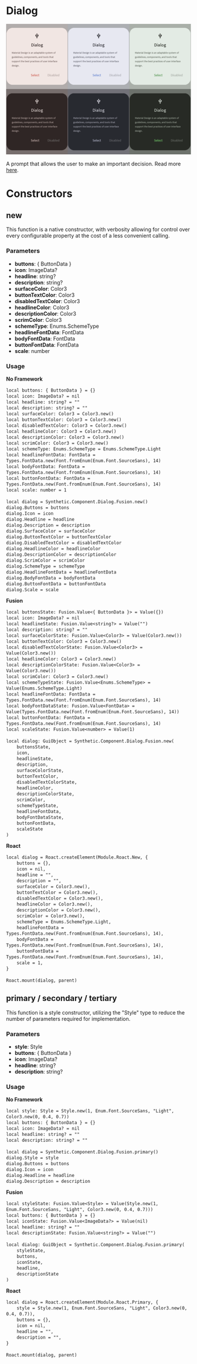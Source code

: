 # Dialog

![Preview](preview.gif)

A prompt that allows the user to make an important decision. Read more [here](https://m3.material.io/components/dialogs/overview).
# Constructors


## new
This function is a native constructor, with verbosity allowing for control over every configurable property at the cost of a less convenient calling.

### Parameters
- **buttons**: { ButtonData }
- **icon**: ImageData?
- **headline**: string?
- **description**: string?
- **surfaceColor**: Color3
- **buttonTextColor**: Color3
- **disabledTextColor**: Color3
- **headlineColor**: Color3
- **descriptionColor**: Color3
- **scrimColor**: Color3
- **schemeType**: Enums.SchemeType
- **headlineFontData**: FontData
- **bodyFontData**: FontData
- **buttonFontData**: FontData
- **scale**: number


### Usage

**No Framework**
```luau
local buttons: { ButtonData } = {}
local icon: ImageData? = nil
local headline: string? = ""
local description: string? = ""
local surfaceColor: Color3 = Color3.new()
local buttonTextColor: Color3 = Color3.new()
local disabledTextColor: Color3 = Color3.new()
local headlineColor: Color3 = Color3.new()
local descriptionColor: Color3 = Color3.new()
local scrimColor: Color3 = Color3.new()
local schemeType: Enums.SchemeType = Enums.SchemeType.Light
local headlineFontData: FontData = Types.FontData.new(Font.fromEnum(Enum.Font.SourceSans), 14)
local bodyFontData: FontData = Types.FontData.new(Font.fromEnum(Enum.Font.SourceSans), 14)
local buttonFontData: FontData = Types.FontData.new(Font.fromEnum(Enum.Font.SourceSans), 14)
local scale: number = 1

local dialog = Synthetic.Component.Dialog.Fusion.new()
dialog.Buttons = buttons
dialog.Icon = icon
dialog.Headline = headline
dialog.Description = description
dialog.SurfaceColor = surfaceColor
dialog.ButtonTextColor = buttonTextColor
dialog.DisabledTextColor = disabledTextColor
dialog.HeadlineColor = headlineColor
dialog.DescriptionColor = descriptionColor
dialog.ScrimColor = scrimColor
dialog.SchemeType = schemeType
dialog.HeadlineFontData = headlineFontData
dialog.BodyFontData = bodyFontData
dialog.ButtonFontData = buttonFontData
dialog.Scale = scale
```

**Fusion**
```luau
local buttonsState: Fusion.Value<{ ButtonData }> = Value({})
local icon: ImageData? = nil
local headlineState: Fusion.Value<string?> = Value("")
local description: string? = ""
local surfaceColorState: Fusion.Value<Color3> = Value(Color3.new())
local buttonTextColor: Color3 = Color3.new()
local disabledTextColorState: Fusion.Value<Color3> = Value(Color3.new())
local headlineColor: Color3 = Color3.new()
local descriptionColorState: Fusion.Value<Color3> = Value(Color3.new())
local scrimColor: Color3 = Color3.new()
local schemeTypeState: Fusion.Value<Enums.SchemeType> = Value(Enums.SchemeType.Light)
local headlineFontData: FontData = Types.FontData.new(Font.fromEnum(Enum.Font.SourceSans), 14)
local bodyFontDataState: Fusion.Value<FontData> = Value(Types.FontData.new(Font.fromEnum(Enum.Font.SourceSans), 14))
local buttonFontData: FontData = Types.FontData.new(Font.fromEnum(Enum.Font.SourceSans), 14)
local scaleState: Fusion.Value<number> = Value(1)

local dialog: GuiObject = Synthetic.Component.Dialog.Fusion.new(
	buttonsState,
	icon,
	headlineState,
	description,
	surfaceColorState,
	buttonTextColor,
	disabledTextColorState,
	headlineColor,
	descriptionColorState,
	scrimColor,
	schemeTypeState,
	headlineFontData,
	bodyFontDataState,
	buttonFontData,
	scaleState
)
```

**Roact**
```luau
local dialog = Roact.createElement(Module.Roact.New, {
	buttons = {},
	icon = nil,
	headline = "",
	description = "",
	surfaceColor = Color3.new(),
	buttonTextColor = Color3.new(),
	disabledTextColor = Color3.new(),
	headlineColor = Color3.new(),
	descriptionColor = Color3.new(),
	scrimColor = Color3.new(),
	schemeType = Enums.SchemeType.Light,
	headlineFontData = Types.FontData.new(Font.fromEnum(Enum.Font.SourceSans), 14),
	bodyFontData = Types.FontData.new(Font.fromEnum(Enum.Font.SourceSans), 14),
	buttonFontData = Types.FontData.new(Font.fromEnum(Enum.Font.SourceSans), 14),
	scale = 1,
}

Roact.mount(dialog, parent)
```
## primary / secondary / tertiary
This function is a style constructor, utilizing the "Style" type to reduce the number of parameters required for implementation.

### Parameters
- **style**: Style
- **buttons**: { ButtonData }
- **icon**: ImageData?
- **headline**: string?
- **description**: string?


### Usage

**No Framework**
```luau
local style: Style = Style.new(1, Enum.Font.SourceSans, "Light", Color3.new(0, 0.4, 0.7))
local buttons: { ButtonData } = {}
local icon: ImageData? = nil
local headline: string? = ""
local description: string? = ""

local dialog = Synthetic.Component.Dialog.Fusion.primary()
dialog.Style = style
dialog.Buttons = buttons
dialog.Icon = icon
dialog.Headline = headline
dialog.Description = description
```

**Fusion**
```luau
local styleState: Fusion.Value<Style> = Value(Style.new(1, Enum.Font.SourceSans, "Light", Color3.new(0, 0.4, 0.7)))
local buttons: { ButtonData } = {}
local iconState: Fusion.Value<ImageData?> = Value(nil)
local headline: string? = ""
local descriptionState: Fusion.Value<string?> = Value("")

local dialog: GuiObject = Synthetic.Component.Dialog.Fusion.primary(
	styleState,
	buttons,
	iconState,
	headline,
	descriptionState
)
```

**Roact**
```luau
local dialog = Roact.createElement(Module.Roact.Primary, {
	style = Style.new(1, Enum.Font.SourceSans, "Light", Color3.new(0, 0.4, 0.7)),
	buttons = {},
	icon = nil,
	headline = "",
	description = "",
}

Roact.mount(dialog, parent)
```